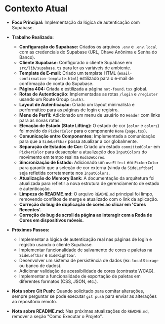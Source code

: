 # Contexto Atual

*   **Foco Principal:** Implementação da lógica de autenticação com Supabase.
*   **Trabalho Realizado:**
    *   **Configuração do Supabase:** Criados os arquivos `.env` e `.env.local` com as credenciais do Supabase (URL, Chave Anônima e Senha do Banco).
    *   **Cliente Supabase:** Configurado o cliente Supabase em `src/lib/supabase.ts` para ler as variáveis de ambiente.
    *   **Template de E-mail:** Criado um template HTML (`email-confirmation-template.html`) estilizado para o e-mail de confirmação de conta do Supabase.
    *   **Página 404:** Criada e estilizada a página `not-found.tsx` global.
    *   **Rotas de Autenticação:** Implementadas as rotas `/login` e `/register` usando um Route Group `(auth)`.
    *   **Layout de Autenticação:** Criado um layout minimalista e performático para as páginas de login e registro.
    *   **Menu de Perfil:** Adicionado um menu de usuário no `Header` com links para as novas rotas.
    *   **Elevação de Estado (State Lifting):** O estado de cor (`color` e `colors`) foi movido do `PickerColor` para o componente `Home` (`page.tsx`).
    *   **Comunicação entre Componentes:** Implementada a comunicação para que a `SideLeftbar` possa atualizar a cor globalmente.
    *   **Separação de Estados de Cor:** Criado um estado `committedColor` em `PickerColor` para desacoplar a atualização dos `InputColors` do movimento em tempo real na `RodaDeCores`.
    *   **Sincronização de Estado:** Adicionado um `useEffect` em `PickerColor` para garantir que a seleção de cor externa (vinda da `SideLeftbar`) seja refletida corretamente nos `InputColors`.
    *   **Atualização do Memory Bank:** A documentação da arquitetura foi atualizada para refletir a nova estrutura de gerenciamento de estado e autenticação.
    *   **Limpeza do README.md:** O arquivo `README.md` principal foi limpo, removendo conflitos de merge e atualizado com o link da aplicação.
    *   **Correção do bug de duplicação de cores ao clicar em 'Cores Recentes'.**
    *   **Correção do bug de scroll da página ao interagir com a Roda de Cores em dispositivos móveis.**
*   **Próximos Passos:**
    *   Implementar a lógica de autenticação real nas páginas de login e registro usando o cliente Supabase.
    *   Implementar funcionalidade de salvamento de cores e paletas na `SideLeftbar` e `SideRightbar`.
    *   Desenvolver um sistema de persistência de dados (ex: `localStorage` ou banco de dados).
    *   Adicionar validação de acessibilidade de cores (contraste WCAG).
    *   Implementar a funcionalidade de exportação de paletas em diferentes formatos (CSS, JSON, etc.).

*   **Nota sobre Git Push:** Quando solicitado para comitar alterações, sempre perguntar se pode executar `git push` para enviar as alterações ao repositório remoto.
*   **Nota sobre README.md:** Nas próximas atualizações do `README.md`, remover a seção "Como Executar o Projeto".